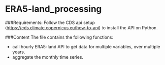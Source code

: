 # ERA5-land_processing
###Requirements:
Follow the CDS api setup (https://cds.climate.copernicus.eu/how-to-api) to install the API on Python. 

###Content
The file contains the following functions: 
  - call hourly ERA5-land API to get data for multiple variables, over multiple years.
  - aggregate the monthly time series.
